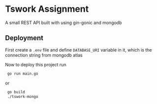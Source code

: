 
# Tswork Assignment

A small REST API built with using gin-gonic and mongodb



## Deployment

First create a `.env` file and define `DATABASE_URI` variable in it, which is the connection string from mongodb atlas


Now to deploy this project run

```bash
 go run main.go
```
 or 

```bash
 go build
 ./tswork-mongo
```


